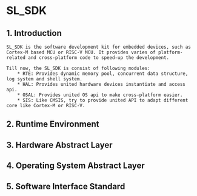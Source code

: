 # SL_SDK

## 1. Introduction
    SL_SDK is the software development kit for embedded devices, such as Cortex-M based MCU or RISC-V MCU. It provides varies of platform-related and cross-platform code to speed-up the development.

    Till now, the SL_SDK is consist of following modules:
        * RTE: Provides dynamic memory pool, concurrent data structure, log system and shell system.
        * HAL: Provides united hardware devices instantiate and access api.
        * OSAL: Provides united OS api to make cross-platform easier.
        * SIS: Like CMSIS, try to provide united API to adapt different core like Cortex-M or RISC-V.


## 2. Runtime Environment

## 3. Hardware Abstract Layer

## 4. Operating System Abstract Layer

## 5. Software Interface Standard